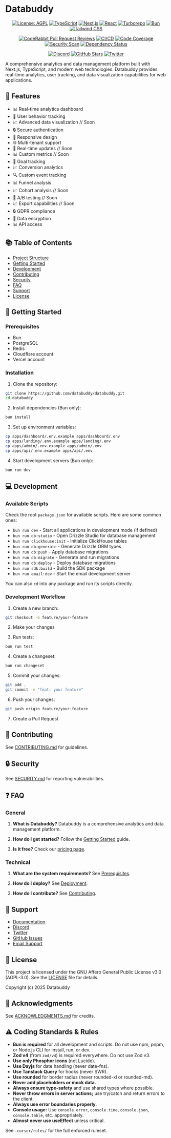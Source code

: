 # Databuddy

<div align="center">

[![License: AGPL](https://img.shields.io/badge/License-AGPL-red.svg)](LICENSE)
[![TypeScript](https://img.shields.io/badge/TypeScript-5.8-blue.svg)](https://www.typescriptlang.org/)
[![Next.js](https://img.shields.io/badge/Next.js-15.3-black.svg)](https://nextjs.org/)
[![React](https://img.shields.io/badge/React-19.0-blue.svg)](https://reactjs.org/)
[![Turborepo](https://img.shields.io/badge/Turborepo-1.12-blue.svg)](https://turbo.build/repo)
[![Bun](https://img.shields.io/badge/Bun-1.2-blue.svg)](https://bun.sh/)
[![Tailwind CSS](https://img.shields.io/badge/Tailwind-3.4-blue.svg)](https://tailwindcss.com/)

[![CodeRabbit Pull Request Reviews](https://img.shields.io/coderabbit/prs/github/databuddy-analytics/Databuddy?utm_source=oss&utm_medium=github&utm_campaign=databuddy-analytics%2FDatabuddy&labelColor=171717&color=FF570A&link=https%3A%2F%2Fcoderabbit.ai&label=CodeRabbit+Reviews)](https://coderabbit.ai)
[![CI/CD](https://github.com/databuddy/databuddy/actions/workflows/ci.yml/badge.svg)](https://github.com/databuddy/databuddy/actions/workflows/ci.yml)
[![Code Coverage](https://img.shields.io/badge/coverage-85%25-green.svg)](https://github.com/databuddy/databuddy/actions/workflows/coverage.yml)
[![Security Scan](https://img.shields.io/badge/security-A%2B-green.svg)](https://github.com/databuddy/databuddy/actions/workflows/security.yml)
[![Dependency Status](https://img.shields.io/badge/dependencies-up%20to%20date-green.svg)](https://github.com/databuddy/databuddy/actions/workflows/dependencies.yml)

[![Discord](https://img.shields.io/discord/123456789?label=Discord&logo=discord)](https://discord.gg/JTk7a38tCZ)
[![GitHub Stars](https://img.shields.io/github/stars/databuddy-analytics/Databuddy?style=social)](https://github.com/databuddy-analytics/Databuddy/stargazers)
[![Twitter](https://img.shields.io/twitter/follow/trydatabuddy?style=social)](https://twitter.com/trydatabuddy)

</div>

A comprehensive analytics and data management platform built with Next.js, TypeScript, and modern web technologies. Databuddy provides real-time analytics, user tracking, and data visualization capabilities for web applications.

## 🌟 Features

- 📊 Real-time analytics dashboard
- 👥 User behavior tracking
- 📈 Advanced data visualization // Soon
- 🔒 Secure authentication
- 📱 Responsive design
- 🌐 Multi-tenant support
- 🔄 Real-time updates // Soon
- 📊 Custom metrics // Soon
- 🎯 Goal tracking
- 📈 Conversion analytics
- 🔍 Custom event tracking
- 📊 Funnel analysis
- 📈 Cohort analysis // Soon
- 🔄 A/B testing // Soon
- 📈 Export capabilities // Soon
- 🔒 GDPR compliance
- 🔐 Data encryption
- 📊 API access

## 📚 Table of Contents

- [Project Structure](#project-structure)
- [Getting Started](#getting-started)
- [Development](#development)
- [Contributing](#contributing)
- [Security](#security)
- [FAQ](#faq)
- [Support](#support)
- [License](#license)

## 🚀 Getting Started

### Prerequisites

- Bun
- PostgreSQL
- Redis
- Cloudflare account
- Vercel account

### Installation

1. Clone the repository:

```bash
git clone https://github.com/databuddy/databuddy.git
cd databuddy
```

2. Install dependencies (Bun only):

```bash
bun install
```

3. Set up environment variables:

```bash
cp apps/dashboard/.env.example apps/dashboard/.env
cp apps/landing/.env.example apps/landing/.env
cp apps/admin/.env.example apps/admin/.env
cp apps/api/.env.example apps/api/.env
```

4. Start development servers (Bun only):

```bash
bun run dev
```

## 💻 Development

### Available Scripts

Check the root `package.json` for available scripts. Here are some common ones:

- `bun run dev` - Start all applications in development mode (if defined)
- `bun run db:studio` - Open Drizzle Studio for database management
- `bun run clickhouse:init` - Initialize ClickHouse tables
- `bun run db:generate` - Generate Drizzle ORM types
- `bun run db:push` - Apply database migrations
- `bun run db:migrate` - Generate and run migrations
- `bun run db:deploy` - Deploy database migrations
- `bun run sdk:build` - Build the SDK package
- `bun run email:dev` - Start the email development server

You can also `cd` into any package and run its scripts directly.

### Development Workflow

1. Create a new branch:

```bash
git checkout -b feature/your-feature
```

2. Make your changes

3. Run tests:

```bash
bun run test
```

4. Create a changeset:

```bash
bun run changeset
```

5. Commit your changes:

```bash
git add .
git commit -m "feat: your feature"
```

6. Push your changes:

```bash
git push origin feature/your-feature
```

7. Create a Pull Request

## 🤝 Contributing

See [CONTRIBUTING.md](CONTRIBUTING.md) for guidelines.

## 🔒 Security

See [SECURITY.md](SECURITY.md) for reporting vulnerabilities.

## ❓ FAQ

### General

1. **What is Databuddy?**
   Databuddy is a comprehensive analytics and data management platform.

2. **How do I get started?**
   Follow the [Getting Started](#getting-started) guide.

3. **Is it free?**
   Check our [pricing page](https://databuddy.cc/pricing).

### Technical

1. **What are the system requirements?**
   See [Prerequisites](#prerequisites).

2. **How do I deploy?**
   See [Deployment](#deployment).

3. **How do I contribute?**
   See [Contributing](#contributing).

## 💬 Support

- [Documentation](https://docs.databuddy.cc)
- [Discord](https://discord.gg/JTk7a38tCZ)
- [Twitter](https://twitter.com/databuddyps)
- [GitHub Issues](https://github.com/databuddy/databuddy/issues)
- [Email Support](mailto:support@databuddy.cc)

## 📄 License

This project is licensed under the GNU Affero General Public License v3.0 (AGPL-3.0). See the [LICENSE](LICENSE) file for details.

Copyright (c) 2025 Databuddy

## 🙏 Acknowledgments

See [ACKNOWLEDGMENTS.md](ACKNOWLEDGMENTS.md) for credits.

## ⚠️ Coding Standards & Rules

- **Bun is required** for all development and scripts. Do not use npm, pnpm, or Node.js CLI for install, run, or dev.
- **Zod v4** (from `zod/v4`) is required everywhere. Do not use Zod v3.
- **Use only Phosphor icons** (not Lucide).
- **Use Dayjs** for date handling (never date-fns).
- **Use Tanstack Query** for hooks (never SWR).
- **Use rounded** for border radius (never rounded-xl or rounded-md).
- **Never add placeholders or mock data.**
- **Always ensure type-safety** and use shared types where possible.
- **Never throw errors in server actions;** use try/catch and return errors to the client.
- **Always use error boundaries properly.**
- **Console usage:** Use `console.error`, `console.time`, `console.json`, `console.table`, etc. appropriately.
- **Almost never use useEffect** unless critical.

See `.cursor/rules/` for the full enforced ruleset.
